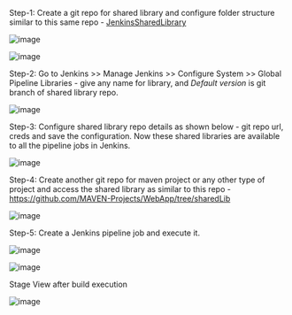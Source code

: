 Step-1: Create a git repo for shared library and configure folder structure similar to this same repo - [JenkinsSharedLibrary](https://github.com/DevOpsPlatform/JenkinsSharedLibrary.git)

![image](https://user-images.githubusercontent.com/24622526/131632216-5249872b-a584-419a-a9c4-4cdb2d5a0ee7.png)


![image](https://user-images.githubusercontent.com/24622526/131632245-7842b264-60ff-4838-9e27-20f4df68f31d.png)


Step-2: Go to Jenkins >> Manage Jenkins >> Configure System >> Global Pipeline Libraries - give any name for library, and *Default version* is git branch of shared library repo.

![image](https://user-images.githubusercontent.com/24622526/131631665-f7e8aa4d-5a23-40bd-8a33-ec1c72d5803a.png)


Step-3: Configure shared library repo details as shown below - git repo url, creds and save the configuration. Now these shared libraries are available to all the pipeline jobs in Jenkins.

![image](https://user-images.githubusercontent.com/24622526/131631812-548db546-a069-4940-bec4-3821a862a74b.png)

Step-4: Create another git repo for maven project or any other type of project and access the shared library as similar to this repo - https://github.com/MAVEN-Projects/WebApp/tree/sharedLib

![image](https://user-images.githubusercontent.com/24622526/131632562-515d86a8-a153-45fd-8f3e-1fbb607d39a3.png)

Step-5: Create a Jenkins pipeline job and execute it.


![image](https://user-images.githubusercontent.com/24622526/131632827-fc9e5268-89df-4564-8caf-359dcadc9989.png)


![image](https://user-images.githubusercontent.com/24622526/131632884-dabff283-bc2f-4817-a163-23c0c496009a.png)


Stage View after build execution


![image](https://user-images.githubusercontent.com/24622526/131632964-ddd8d6b2-9b2a-4af1-8135-80d47d37643b.png)

